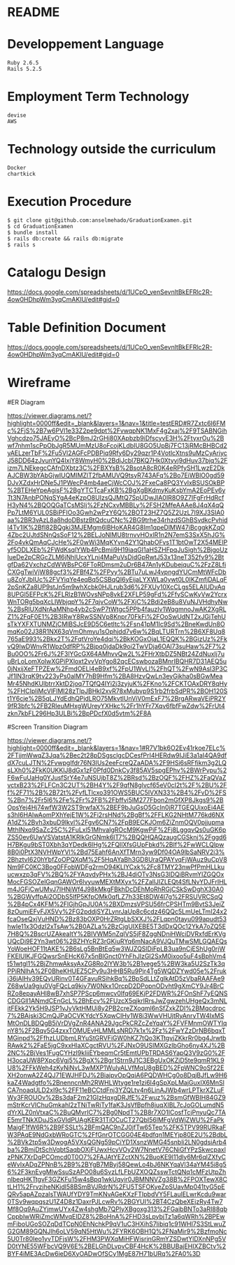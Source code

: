 # README

<!-- This README would normally document whatever steps are necessary to get the
application up and running.

Things you may want to cover:

* Ruby version -->

# Developpement Language
    Ruby 2.6.5
    Rails 5.2.5
# Employment Term Technology
    devise
    AWS
# Technology outside the curriculum
    Docker
    chartkick

# Execution Procedure

    $ git clone git@github.com:anselmehado/GraduationExamen.git
    $ cd GraduationExamen
    $ bundle install
    $ rails db:create && rails db:migrate
    $ rails s
# Catalogu Design

   https://docs.google.com/spreadsheets/d/1UCpO_venSevnltBkEFRlc2R-4ow0HDhpWm3yqCmAKlU/edit#gid=0

# Table Definition Document

https://docs.google.com/spreadsheets/d/1UCpO_venSevnltBkEFRlc2R-4ow0HDhpWm3yqCmAKlU/edit#gid=0

# Wireframe

#ER Diagram

https://viewer.diagrams.net/?highlight=0000ff&edit=_blank&layers=1&nav=1&title=testERD#R7Zxtc6I6FMc%2FjS%2B7w6PVl1e33Z2pe9dpt%2FvwqpNK1MxF4g2xaj%2F9TSABNGihVghcdzo75JAEyO%2BcP8mJ2rGHi80XApbzb9iDfscyvE3H%2FtyxrOu%2Bwf7nhm1scPpObJgR5MUmMzU8oFcojKLdbIU8GO5UpBj7FC13jRMcBHBCd2yAELzerTbF%2Fu5Vl2AGFcPDBPiq9Rfy6Dy29qzr1P4VotlcXtns9uMzCyAriycJ58DD64zJvunYQ4IxjY8WmyH0%2BdjJcbl7BKQ7Hk0Xtyvj9dHuv37bjq%2Fizm7LNEkegcCAfnDXbtz3C%2FBXYsB%2BsotA8cR0K4eRPfySH1LwzE2DkAJCBW3bYAbGjwIUQMIMZlT2fbAMUVQ9tsyR743AFq%2Bo7EiWBlO0gd59DJvXZdxHrDNe5J1PWecP4mb4aeCjWcCOJ%2FxeCa8PQ3YvIxBSUSOkBP%2BTEHeYpeAgisF%2BgYTCTcaFxKB%2BgXgBKdmyKuKsbYmA2EoPEv6yTt3N7AnbPONqSYgA4eKzpO8UIzsQJMtQ7SpUDwJlA0IR8O9Z7IFgFrHdRcfH3yN4%2BQOQGaTCsMSIj%2FzNCxvMBBLy%2FSH2MfeAAAe8J4qX4qQPp7LtM6YUL0SBiPFIOo3Gwh2wPzY6Q%2BOT23HZ7Q5Z2UzL7I9XJ3SIA0aa%2BR3vAzL8a8hdoDBstzBtQdcuCNc%2BG9trhe34rhzdSGhBSvdkcPvhidl4Tv1IK%2BfI82BQgki3MJEMgm6lBHoKAR4G8Im1qpeDlMW47iBcggkKZqO4Zbc2UJtdSNnQsSoF12%2BELJoNlMU8trnvvHOxlR1n2N7emS3SxX5hJG%2Fo4vkQmAqCJcHe%2F0wWi3MqKYvn42Y1QhabOFvs1T1btOwT2X54MEIPyf5ODLXEb%2FWdKsqlYWb4PcBmii9H19iaqGI1aHSZHFpqJuSigh%2BjgoUzIueDe2pCRGcZLM6jNhlUcxYLni4MaPuVsDidGpRwtJ53x13neT352fv9%2BtgfDa62VxchzCdWWBsPC6FToRDmsm2uDr6B47An1yKDubejquC%2FzZ8LfiCXGgTwiVjW88gcf3%2FBf4Z%2FPyy%2BTu7uLwJ4vpngdYUCmMtWFcDbu8ZoYJbIUc%2FVYiqYe4eqBq5CSBqQI6yEijaLYXWLa0ywt0L0IKZmfjDALqF2pSnKZa8UP9stJn5m9whXcbk0HJLrub3d6%2FXUy10XcCLgs5ELAIUDvAq8UPGl5EFPcK%2FLRlzB1WOvsNPp8vkE2XFLP59gFd%2FfySCwKyVw2YcrxWnTORg5bqXcLIWbjqpY%2F7qjvCoW%2FXjC%2Bdi2eB8u8VuNJVHdhyNw%2BsRlUXdNrAaMNhp4yb2cSwP7tWtgc5PPb4fauzIv1WqgmnoJwAK2XgRLZ1%2FqF0E1%2B3IRwY8RwSSNVp8Knpr70FkFi%2FOoSwUdNT2xJGjTehUsTkYXFXTUNMZjCMlBSJcE9D5C6etltc%2Fsn41pM1Ic9Sd%2BneKwdUn8OmqKo02J38R1NX63qVmOhmyu1sOphjdd7v6w%2BqLTURTrn%2B6XF8Uq8765aE993%2Bkx2T%2FqtVroYe4dqi%2BkKOGxOjaL1EQQK%2BGizUz%2FkvQ9lwDWnvR1Wpz0dfRP%2Bjpq0jdaDk9oi2TwVDja6OAl73suHaw%2F7%2Bu0OO%2Fr6J%2F3lYGcGX64AMhvvQw2L%2FHrXtbDZ5NBt24ZdNuxIj7uuBrLoLomXoIwXGPiPXloxt2vvVpYgo82qcECswbozaBMnrIBQHR7D31AEQ5u0jNxijXeFTPZEw%2FmdOELl4eB9xf%2FpU1WvLl%2FhQT%2FwN9AsI3P3CJf1lN3rqK9tv223yPs0alMY7hB9Hfm%2BA8HzvQwLn3eyGjkha0sBGwMeaMr45NhdKUlbtrrXktD2joq7TQfQ4IYi2j3zyjuK%2FKno%2FCKTOAxDRY8qHy%2FHCIpliMcVlFlMI28zTlpJBHkl2xvR78xMubvp9S1rb2frbSdPR%2BOH120St1Y6cje%2B5qLJYdEdhQPjdLRO75MkvtlUnViV0mExF7%2BrgARwaVEiPR2Y9fR3bfc%2FB2RleuMHxgWUreyYXHkc%2Fr1hYFr7Xqv6fbfFwZdw%2FrUt4zkn7kbFL296Hp3ULBi%2BpPDcfX0d5vtm%2F8A


#Screen Transition Diagram

https://viewer.diagrams.net/?highlight=0000ff&edit=_blank&layers=1&nav=1#R7V1bk6O2Ev41rkoe7ELc%2FTjjmWwqZ3Jqa%2Bec2t28pDSgsclgcDCesfPrI4HERdw9IJiE3a1aI4QA9dfdX7cuLJTN%2FvwpgIfdr76N3IUs2eeFcreQZaADA%2F9HSi6sRFfikm3g2LQsLXh0%2FkK0UKKlJ8dGx1zF0Pfd0DnkCy3f85AV5spgEPhv%2BWrPvpu%2F6wFuUaHg0YJusfSrY4e7uNSUjbT8Z%2BRsd%2BzOQF%2FHZ%2FaQVaZvctxB23%2FLFCn3C2UT%2BH4Y%2F9qfN8glvcf65eV0cI2t%2F%2BU%2Ff%2F71%2B%2B72t%2FvfLTlcxo391OWS5BUC5IVXN33%2B4%2FvD%2FS%2Bn7%2Fr5l6%2Fe%2Fr%2FB%2Fbffvi5lM277Fbon2mGfXP8Jkgs9%2BOpsYej4Hj74wfW3W2ST9rwfaX%2BEF9bJuGsO5GcIn0jR7TGEQUixoEi4AEs3hI6HAlwAomPXhYejE1W%2Fi2rsHNd%2BgBf%2FFLKG2NHtM776kd6NXA1dZ%2Bvh3xbuD9Ikvl%2Fgv6CN7%2FpB9ECKJOm6ZiZnmOQV0pjjupmaMthINxq9SaZc25C%2FuLxl51MhvaIgROcM9KgwPiF%2Fj8LggqvQs0uGK6pZS50ev6UwVSVatstA1KRlkGrGNmk6lT7%2BQQHQAQzaugCGSknj%2Fggd6H7BKgu9bST0Xbh3qYDedk6IHg%2FQIlXfsGUpFbkd%2BIf%2FwWCLQlpw8B0i0PtX3NVHWpYVl%2Bd75Eahf6AnXfTMrn3yw9Df04OA9lbSaNRV2i3%2BhztvI620hYbfZoOPQXqM%2F5HqAYaBh3GD8UraQPAYvqFjWAuz9uCpV8Nm9FC0KC3Bog0FFobWDFg2rmO94KLIYCxk%2Fc8TMY23nwPfPmHLLkuucwxzp3qFV%2BQ%2FYAqvdyPHx%2BJ4diOTv3NsG3lDQiBRvmYIZGQOxMocFGSOZelGqnGAWOr6lvyuwMEXtMXyx%2FZallJIZLEQt4SfLNvYDJFrIHLm4JGFjCwUMvJ7IHNjWf4J98kMkgFBkhDcDEhMoRhRGjCSkSwDghX30A0%2BGWyffpAi2ODbS5lfP5KfpOMk0qfLZ7h33Et8DW4I7g%2FRSUVRCSqQ%2B4pCx4KFM%2FlGjhGpJU0A%2BXDmzsVPSU56frCPSHTm9BvtS3JejZ8zOumiEFvFJX5Vy%2FG2pddjSYZLynrJaUp8c6cdz46QQc5LmUeLTmI24x2fcaOseQxjVuHND%2Bz83bOXP0HrZRtgLbSXXJ%2FLqpn0tayu099apudt53hwIe11x3OdzI2xTsAw%2B0AZLa%2BzCjgUIXEBE5T3dDxQOc12YkA7oZQ5E7H8Q%2BscrUZAkeaItY%2BIVWM5nZqIVS5jF8ZggNDniHWciDVRxfdErKVgUQcDi9E2Yn3wt06%2BZHYcRZ3rGKiuRYq6mNacA9VJQuTMwSMLGQAEQsYoWoeHOF11tAKE%2B6sLg5BnBtEq5w3WJZQSlDiFpLB3ua9nCjEShUg0rjWFKElUlKJFGQwsrSnEHcK67x5nBlGnct0YhFhJlzGI2SxM0ixoo5uF4sBphVm4t51wtgl1%2BjZhmwAksyAxZG8Ro2lYW3b%2B1vege5%2BW3ka5U2SzTk3qPPiRNIhA%2F0BheKHUEZ5CPy9u3HHB5Ru9Pjr4Tg5WQDZYwd05e%2Frukj36jAIHv39EQyURinv0T4GFavuRSihkBq%2BpSdLLtZgIkAtD5zVbaRAAFAe9Z68wUa9gju0VgFQcLq9kiy7W0Nkx1OrcpD2DPopnODvht9gXmCY9Jr4BrCRZo8epayAHl8wB7xhSP7PScp6mwcv0Ifq69EKjP2FDWR%2FOnShF7yEQNSCDGGll1ANmdCEnGcL%2BhEcv%2FUzcX5qjkrlRrsJwZgwzehUHgeQx3mNLitFEkk2Yk5H9JSP1vJyVktHMUi8y2PB2creZXoqml6nSfZxkZDI%2BMqcdrpc7%2BAjski3CmQJPaOCVKYdcY5XqwCIHy1W8i3WwVHUjtRyAnryTW4IxMSMtOnDLBDQgB5iVrDVgZnR4ANA29JgcPkCRZcZeYqaY%2FVFMnmOWTYIqnY8%2F2Bqv5G4zxxTOMUEvHLMMLsNRD7k1x%2Fz%2FwYZzDrNB6bqxTMGinpd%2FfhzLUDbmLRYuStGRVFiGW0hKZ7tQo3KTtgvjZKkrRr0bg4JrwtbRAwk2%2FaE5jgC9xxHlaXCgctRVU%2FJNxO9USIMXGzIbGho6ny4XJ%2B2NC%2BjVes1FugCYHzI9kliiEYbeqmCr5tEmtUPbTRDAS6YapQ3V9zG0%2FH3ocaUW8PXpc6Vgj5%2BgX%2Bgr1Strn9J1C3EBgUxOKZjD5te9qmR1KL9U8%2FFkWeh4zKyNiNvL3wMXP1WulyALVfMqU8gBED%2FpWNC9oSf22EXH2onwA2Z4QJ71EWJHFDJ%2BiajpvOpQqiA6PQDWHCg0o8DqjBJfLw9H6kaZ4Wadgtfo%2BnenncnMh2RWHLWtyge1re1zi6I4gSpXpLMajGuxIX6MnSlCA7noaqULD2xI9c%2FF11eBCCtdFnj3YZQLtv4n6LinAJWb4wrLPTkrXZLuFWy3FROUOv%2Bs3daF2m21GIzHqxgDRJfE%2Fwuz%2BsmGfWBIH84GZ9mStrKcrVIChuGmkahl2zTNiTwRiTy1faK3JsVfBpfh8juqXIBL7cJoGOLumdN5dYrXLZ0nVtxaC%2BuQMvrIC7%2Bg0NpdT%2B8r7XO1ICosfTcjPnyuQc7TAE5mrTNkXDuJSxGVIdPUAgKER31TiOCuCT27QbI56lMFgVdWjZWU%2FaPkMajgF1fW6R%2B9FSSLt%2BFmQAC9nZJ0jfTw65Tep%2FK5TPV99RURkaFW3PAqE9NdGxbWRoGTC%2FfGnrOTCGG04E4bdfqn1MEYjp80E2U%2BdbL%2BVk2tp5w3DwogA5VXsQGNg59pCiYD1XsnzWMG45snbli2LN0gdsiArb4ba%2BmjDtSchVqbtSaqbOXjFUwxHcyVOy2W7NnetV76CNiGfYPzSkwcpaxlzPNK7XrDqPCOmcd0T0O7%2FAJAtYEZctXN%2BuoKE9l11dly6Mr6qlZXfyCeWvIxADqZPNnB%2B9%2BYgB7MByj58QewLo4bJ6NKYqaVl34aYM45i8g56%2F3knEvgMlwSsuSzAPO08u6SvzLfLFbUZXOQZsswTctQNq1cMFzUtpZhnlbeqHKTtgvF3GZKFu15w4sBpq1wkUqyir0JBMNNVZg38B%2FPOXTewX8CtLH1%2FrvzjheNKjdl58BSmBVJRdrN%2FU5TSFOKyeZpSUavMp041tyG5pEQRv5apAZpzalsTWAUfYDY9TmKNvAGeKXzFTIpbdVY5FLaulELwrKcdu9war0TSv9wqpqszU1Z4D8z1DaxrPJLcwRv%2BGYUI%2BT4CzQbeXEjzRy4Tw7Mf8Oq9AuZYjmwUYx4Zw4shgMb7QPlyXBgoxg313%2FGaibBNTo3aRI88qbCppblwWRiZmcWMvqEIDZ8%2BoHnA%2FHD3sLpybjTz1a6qWRh%2BPEwmFiboUGoSOZqDdTCpN0EhNchkP9qV1uC3HXihS7libiq1c91WHI7S3StLwuZG2GM89GQNJlh6oLV59qN5HtWu%2FYRK6OBH1Q%2FNaMir9%2BzfmoNc5U0Tr80Ieo1yvTDFjsW%2FHM3PWXqMiHFWisrjnGRmYZSDwtYlDXnNPg5VD0tYNE55WFbcVQ9V6E%2BELGhDLvpvCBF4HcK%2BBUBajEHIXZBCtv%2BYF4iME3AcDw6ieD6XyOADwOfSCy1MgE87H71bURq%2FA0%3D


<!-- * System dependencies

* Configuration

* Database creation

* Database initialization

* How to run the test suite

* Services (job queues, cache servers, search engines, etc.)

* Deployment instructions

* ... -->
